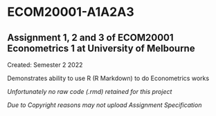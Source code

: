 # ECOM20001-A1A2A3
## Assignment 1, 2 and 3 of ECOM20001 Econometrics 1 at University of Melbourne

Created: Semester 2 2022

Demonstrates ability to use R (R Markdown) to do Econometrics works

*Unfortunately no raw code (.rmd) retained for this project*

*Due to Copyright reasons may not upload Assignment Specification*
